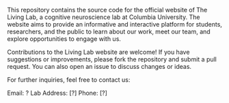 This repository contains the source code for the official website of The Living Lab, a cognitive neuroscience lab at Columbia University. 
The website aims to provide an informative and interactive platform for students, researchers, and the public to learn about our work, meet our team, and explore opportunities to engage with us.

Contributions to the Living Lab website are welcome! If you have suggestions or improvements, please fork the repository and submit a pull request. You can also open an issue to discuss changes or ideas.

For further inquiries, feel free to contact us:

Email: ?
Lab Address: [?]
Phone: [?]
